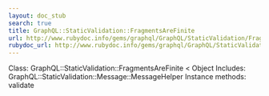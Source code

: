 ```yaml
---
layout: doc_stub
search: true
title: GraphQL::StaticValidation::FragmentsAreFinite
url: http://www.rubydoc.info/gems/graphql/GraphQL/StaticValidation/FragmentsAreFinite
rubydoc_url: http://www.rubydoc.info/gems/graphql/GraphQL/StaticValidation/FragmentsAreFinite
---
```


Class: GraphQL::StaticValidation::FragmentsAreFinite < Object
Includes:
GraphQL::StaticValidation::Message::MessageHelper
Instance methods:
validate


